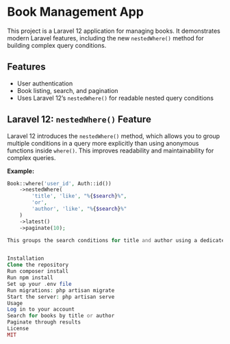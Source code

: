 # Book Management App

This project is a Laravel 12 application for managing books. It demonstrates modern Laravel features, including the new `nestedWhere()` method for building complex query conditions.

## Features

- User authentication
- Book listing, search, and pagination
- Uses Laravel 12’s `nestedWhere()` for readable nested query conditions

## Laravel 12: `nestedWhere()` Feature

Laravel 12 introduces the `nestedWhere()` method, which allows you to group multiple conditions in a query more explicitly than using anonymous functions inside `where()`. This improves readability and maintainability for complex queries.

**Example:**

```php
Book::where('user_id', Auth::id())
    ->nestedWhere(
        'title', 'like', "%{$search}%",
        'or',
        'author', 'like', "%{$search}%"
    )
    ->latest()
    ->paginate(10);

This groups the search conditions for title and author using a dedicated method.


Installation
Clone the repository
Run composer install
Run npm install
Set up your .env file
Run migrations: php artisan migrate
Start the server: php artisan serve
Usage
Log in to your account
Search for books by title or author
Paginate through results
License
MIT
